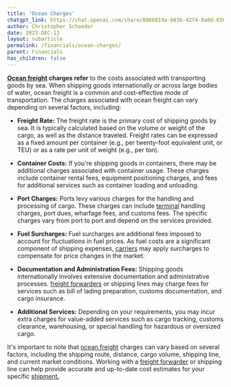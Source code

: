 ```yaml
---
title: 'Ocean Charges'
chatgpt_link: https://chat.openai.com/share/8866819a-b03b-42f4-8a0d-650a5db093d9
author: Christopher Schoeder
date: 2023-DEC-13
layout: subarticle
permalink: /financials/ocean-charges/
parent: Financials
has_children: false
---
```


**<a href="/modes/ocean">Ocean freight</a> charges refer** to the costs associated with transporting goods by sea. When shipping goods internationally or across large bodies of water, ocean freight is a common and cost-effective mode of transportation. The charges associated with ocean freight can vary depending on several factors, including:

- **Freight Rate:** The freight rate is the primary cost of shipping goods by sea. It is typically calculated based on the volume or weight of the cargo, as well as the distance traveled. Freight rates can be expressed as a fixed amount per container (e.g., per twenty-foot equivalent unit, or TEU) or as a rate per unit of weight (e.g., per ton).

- **Container Costs:** If you're shipping goods in containers, there may be additional charges associated with container usage. These charges include container rental fees, equipment positioning charges, and fees for additional services such as container loading and unloading.

- **Port Charges:** Ports levy various charges for the handling and processing of cargo. These charges can include <a href="/locations/terminal">terminal</a> handling charges, port dues, wharfage fees, and customs fees. The specific charges vary from port to port and depend on the services provided.

- **Fuel Surcharges:** Fuel surcharges are additional fees imposed to account for fluctuations in fuel prices. As fuel costs are a significant component of shipping expenses, <a href="/carriers/">carriers</a> may apply surcharges to compensate for price changes in the market.

- **Documentation and Administration Fees:** Shipping goods internationally involves extensive documentation and administrative processes. <a href="/parties/freight-forwarder">freight forwarders</a> or shipping lines may charge fees for services such as bill of lading preparation, customs documentation, and cargo insurance.

- **Additional Services:** Depending on your requirements, you may incur extra charges for value-added services such as cargo tracking, customs clearance, warehousing, or special handling for hazardous or oversized cargo.

It's important to note that <a href="/modes/ocean">ocean freight</a> charges can vary based on several factors, including the shipping route, distance, cargo volume, shipping line, and current market conditions. Working with a <a href="/parties/freight-forwarder">freight forwarder</a> or shipping line can help provide accurate and up-to-date cost estimates for your specific <a href="/glossery/shipments">shipment.</a>
